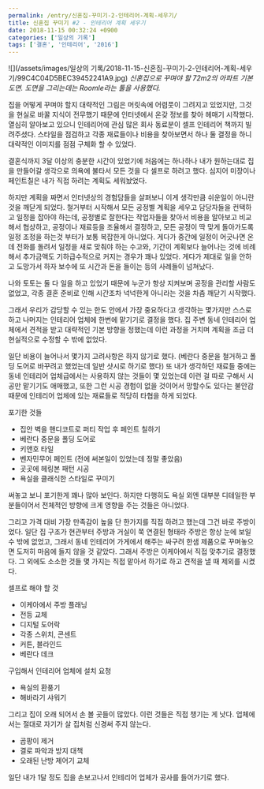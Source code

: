 ```yaml
---
permalink: /entry/신혼집-꾸미기-2-인테리어-계획-세우기/
title: 신혼집 꾸미기 #2 - 인테리어 계획 세우기
date: 2018-11-15 00:32:24 +0900
categories: ['일상의 기록']
tags: ['결혼', '인테리어', '2016']
---
```



![](/assets/images/일상의 기록/2018-11-15-신혼집-꾸미기-2-인테리어-계획-세우기/99C4C04D5BEC39452241A9.jpg)
*신혼집으로 꾸며야 할 72m2의 아파트 기본 도면. 도면을 그리는데는 Roomle라는 툴을 사용했다.*

집을 어떻게 꾸며야 할지 대략적인 그림은 머릿속에 어렴풋이 그려지고 있었지만, 그것을 현실로 바꿀 지식이 전무했기 때문에 인터넷에서 온갖 정보를 찾아 헤매기 시작했다. 열심히 알아보고 있으니 인테리어에 관심 많은 회사 동료분이 셀프 인테리어 책까지 빌려주셨다.
스타일을 점검하고 각종 재료들이나 비용을 찾아보면서 하나 둘 결정을 하니 대략적인 이미지를 점점 구체화 할 수 있었다.

결혼식까지 3달 이상의 충분한 시간이 있었기에 처음에는 하나하나 내가 원하는대로 집을 만들어갈 생각으로 의욕에 불타서 모든 것을 다 셀프로 하려고 했다.
심지어 미장이나 페인트칠은 내가 직접 하려는 계획도 세워놨었다.

하지만 계획을 짜면서 인터넷상의 경험담들을 살펴보니 이게 생각만큼 쉬운일이 아니란 것을 깨닫게 되었다.
철거부터 시작해서 모든 공정별 계획을 세우고 담당자들을 컨택하고 일정을 잡아야 하는데, 공정별로 잘한다는 작업자들을 찾아서 비용을 알아보고 비교해서 협상하고, 공정이나 재료등을 조율해서 결정하고, 모든 공정이 딱 맞게 돌아가도록 일정 조정을 하는것 부터가 보통 복잡한게 아니었다.
게다가 중간에 일정이 어긋나면 온데 전화를 돌려서 일정을 새로 맞춰야 하는 수고와, 기간이 계획보다 늘어나는 것에 비례해서 추가금액도 기하급수적으로 커지는 경우가 꽤나 있었다. 게다가 제대로 일을 안하고 도망가서 하자 보수에 또 시간과 돈을 들이는 등의 사례들이 넘쳐났다.

나와 토토는 둘 다 일을 하고 있었기 때문에 누군가 항상 지켜보며 공정을 관리할 사람도 없었고, 각종 결혼 준비로 인해 시간조차 넉넉한게 아니라는 것을 차츰 깨닫기 시작했다.


그래서 우리가 감당할 수 있는 한도 안에서 가장 중요하다고 생각하는 몇가지만 스스로 하고 나머지는 인테리어 업체에 한번에 맡기기로 결정을 했다.
집 주변 동네 인테리어 업체에서 견적을 받고 대략적인 기본 방향을 정했는데 이런 과정을 거치며 계획을 조금 더 현실적으로 수정할 수 밖에 없었다.

일단 비용이 늘어나서 몇가지 고려사항은 하지 않기로 했다. (베란다 중문을 철거하고 폴딩 도어로 바꾸려고 했었는데 일반 샷시로 하기로 했다)
또 내가 생각하던 재료들 중에는 동네 인테리어 업체급에서는 사용하지 않는 것들이 몇 있었는데 이런 걸 따로 구해서 시공만 맡기기도 애매했고, 또한 그런 시공 경험이 없을 것이어서 망할수도 있다는 불안감 때문에 인테리어 업체에 있는 재료들로 적당히 타협을 하게 되었다.

포기한 것들

* 집안 벽을 핸디코트로 퍼티 작업 후 페인트 칠하기
* 베란다 중문을 폴딩 도어로
* 키앤호 타일
* 벤자민무어 페인트 (전에 써본일이 있었는데 정말 좋았음)
* 곳곳에 헤링본 패턴 시공
* 욕실을 클래식한 스타일로 꾸미기



써놓고 보니 포기한게 꽤나 많아 보인다. 하지만  다행히도 욕실 외엔 대부분 디테일한 부분들이어서 전체적인 방향에 크게 영향을 주는 것들은 아니었다.


그리고 가격 대비 가장 만족감이 높을 단 한가지를 직접 하려고 했는데 그건 바로 주방이었다.
일단 집 구조가 현관부터 주방과 거실이 쭉 연결된 형태라 주방은 항상 눈에 보일 수 밖에 없었고, 그래서 동네 인테리어 가게에서 해주는 싸구려 한샘 제품으로 꾸며놓으면 도저히 마음에 들지 않을 것 같았다. 그래서 주방은 이케아에서 직접 맞추기로 결정했다.
그 외에도 소소한 것들 몇 가지는 직접 맡아서 하기로 하고 견적을 낼 때 제외를 시켰다.

셀프로 해야 할 것
* 이케아에서 주방 플래닝
* 전등 교체
* 디지털 도어락
* 각종 스위치, 콘센트
* 커튼, 블라인드
* 베란다 데크


구입해서 인테리어 업체에 설치 요청

* 욕실의 환풍기
* 해바라기 샤워기


그리고 집이 오래 되어서 손 볼 곳들이 많았다.
이런 것들은 직접 챙기는 게 낫다. 업체에서는 절대로 자기가 살 집처럼 신경써 주지 않는다.

* 곰팡이 제거
* 결로 파악과 방지 대책
* 오래된 난방 제어기 교체


일단 내가 1달 정도 집을 손보고나서 인테리어 업체가 공사를 들어가기로 했다.




